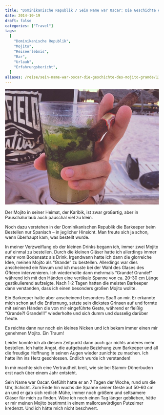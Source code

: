```yaml
---
title: "Dominikanische Republik / Sein Name war Oscar: Die Geschichte des Mojito Grande."
date: 2014-10-19
draft: false
categories: ["Travel"]
tags:
  [
    "Dominikanische Republik",
    "Mojito",
    "Reiseerlebnis",
    "Bar",
    "Urlaub",
    "Erfahrungsbericht",
  ]
aliases: /reise/sein-name-war-oscar-die-geschichte-des-mojito-grande/1125
---
```


![](dom.jpg)

Der Mojito in seiner Heimat, der Karibik, ist zwar großartig, aber in Pauschalurlaub auch pauschal viel zu klein.

Noch dazu verstehen in der Dominikanischen Republik die Barkeeper beim Bestellen nur Spanisch – in jeglicher Hinsicht. Man freute sich ja schon, wenn überhaupt kam, was bestellt wurde.

In meiner Verzweiflung ob der kleinen Drinks begann ich, immer zwei Mojito auf einmal zu bestellen. Durch die kleinen Gläser hatte ich allerdings immer mehr vom Bodensatz als Drink. Irgendwann hatte ich dann die glorreiche Idee, meinen Mojito als “Grande” zu bestellen. Allerdings war dies anscheinend ein Novum und ich musste bei der Wahl des Glases des Öfteren intervenieren. Ich wiederholte dann mehrmals “Grande! Grande!” während ich mit den Händen eine vertikale Spanne von ca. 20-30 cm Länge gestikulierend aufzeigte. Nach 1-2 Tagen hatten die meisten Barkeeper dann verstanden, dass ich einen besonders großen Mojito wollte.

Ein Barkeeper hatte aber anscheinend besonders Spaß an mir. Er erkannte mich schon auf die Entfernung, setzte sein dickstes Grinsen auf und formte mit seinen Händen die von mir eingeführte Geste, während er fleißig “Grande?! Grande!!!” wiederholte und sich dumm und dusselig darüber freute.

Es reichte dann nur noch ein kleines Nicken und ich bekam immer einen mir genehmen Mojito. Ein Traum!

Leider konnte ich ab diesem Zeitpunkt dann auch gar nichts anderes mehr bestellen. Ich hatte Angst, die aufgebaute Beziehung zum Barkeeper und all die freudige Hoffnung in seinen Augen wieder zunichte zu machen. Ich hatte ihn ins Herz geschlossen. Endlich wurde ich verstanden!

In mir machte sich eine Vertrautheit breit, wie sie bei Stamm-Dönerbuden erst nach über einem Jahr entsteht.

Sein Name war Oscar. Gefühlt hatte er an 7 Tagen der Woche, rund um die Uhr, Schicht. Zum Ende hin wuchs die Spanne seiner Geste auf 50-60 cm an und er gab sich redlich Mühe, immer noch größere und seltsamere Gläser für mich zu finden. Wäre ich noch einen Tag länger geblieben, hätte er mir meinen Mojito bestimmt in einem mallorcawürdigen Putzeimer kredenzt. Und ich hätte mich nicht beschwert.
